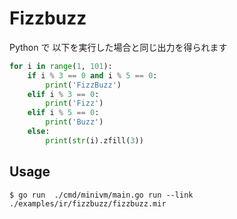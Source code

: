 # Fizzbuzz

Python で 以下を実行した場合と同じ出力を得られます

```python
for i in range(1, 101):
    if i % 3 == 0 and i % 5 == 0:
        print('FizzBuzz')
    elif i % 3 == 0:
        print('Fizz')
    elif i % 5 == 0:
        print('Buzz')
    else:
        print(str(i).zfill(3))
```

## Usage
```shell
$ go run  ./cmd/minivm/main.go run --link ./examples/ir/fizzbuzz/fizzbuzz.mir
```